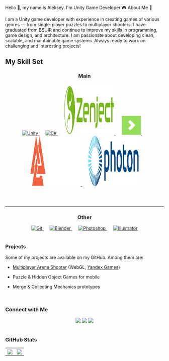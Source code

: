 Hello 👋, my name is Aleksey. I'm Unity Game Developer 🎮
About Me 🤠

I am a Unity game developer with experience in creating games of various genres — from single-player puzzles to multiplayer shooters.
I have graduated from BSUIR and continue to improve my skills in programming, game design, and architecture.
I am passionate about developing clean, scalable, and maintainable game systems. Always ready to work on challenging and interesting projects!
<br/>  

## My Skill Set  

<div align="center">

### Main
<a href="https://unity.com/" target="_blank">
  <img src="https://profilinator.rishav.dev/skills-assets/unity.png" alt="Unity" width="60" height="60" />
</a>&nbsp;&nbsp;&nbsp;&nbsp;
<a href="https://docs.microsoft.com/en-us/dotnet/csharp/" target="_blank">
  <img src="https://profilinator.rishav.dev/skills-assets/csharp-original.svg" alt="C#" width="60" height="60" />
</a>&nbsp;&nbsp;&nbsp;&nbsp;
<a href="https://github.com/Mathijs-Bakker/Extenject" target="_blank">
  <img src="https://github.com/LeshaTola/leshatola/raw/main/assets/Icons/Zenject.png" alt="Zenject" width="160" height="160"/>
</a>&nbsp;&nbsp;&nbsp;&nbsp;
<a href="https://dotween.demigiant.com/" target="_blank">
  <img src="https://github.com/LeshaTola/leshatola/raw/main/assets/Icons/Dotween.png" alt="DoTween" width="60" height="60"/>
</a>&nbsp;&nbsp;&nbsp;&nbsp;
<a href="https://odininspector.com/" target="_blank">
  <img src="https://github.com/LeshaTola/leshatola/raw/main/assets/Icons/Odin.png" alt="Odin" width="160" height="160"/>
</a>&nbsp;&nbsp;&nbsp;&nbsp;
<a href="https://www.photonengine.com/pun" target="_blank">
  <img src="https://github.com/LeshaTola/leshatola/raw/main/assets/Icons/Photon%20Engine.png" alt="Photon Pun 2" width="160" height="160"/>
</a>

<br/><br/>

---

### Other
<a href="https://github.com/" target="_blank">
  <img src="https://profilinator.rishav.dev/skills-assets/git-scm-icon.svg" alt="Git" width="60" height="60" />
</a>&nbsp;&nbsp;&nbsp;&nbsp;
<a href="https://www.blender.org/" target="_blank">
  <img src="https://profilinator.rishav.dev/skills-assets/blender_community_badge_white.svg" alt="Blender" width="60" height="60" />
</a>&nbsp;&nbsp;&nbsp;&nbsp;
<a href="https://www.adobe.com/in/products/photoshop.html" target="_blank">
  <img src="https://profilinator.rishav.dev/skills-assets/photoshop-plain.svg" alt="Photoshop" width="60" height="60" />
</a>&nbsp;&nbsp;&nbsp;&nbsp;
<a href="https://www.adobe.com/in/products/illustrator.html" target="_blank">
  <img src="https://profilinator.rishav.dev/skills-assets/adobe_illustrator-icon.svg" alt="Illustrator" width="60" height="60" />
</a>

</div>

<br/>  


### Projects

Some of my projects are available on my GitHub. Among them are:

* [Multiplayer Arena Shooter](https://github.com/LeshaTola/MultiplayerShooter) (WebGL, [Yandex Games](https://yandex.ru/games/app/409413?lang=ru))

* Puzzle & Hidden Object Games for mobile

* Merge & Collecting Mechanics prototypes

<br/>

### Connect with Me
<div align="center"> <a href="https://linkedin.com/in/алексей-тола-745176256/?locale=en_US" target="_blank"><img src=https://img.shields.io/badge/linkedin-%231E77B5.svg?&style=for-the-badge&logo=linkedin&logoColor=white /></a> <a href="https://github.com/LeshaTola" target="_blank"><img src=https://img.shields.io/badge/github-%2324292e.svg?&style=for-the-badge&logo=github&logoColor=white /></a> <a href="https://t.me/Lesha14447" target="_blank"><img src=https://img.shields.io/badge/Telegram-2CA5E0?style=for-the-badge&logo=telegram&logoColor=white /></a> </div> <br/>

### GitHub Stats
<div align="center"> <table> <td> <div align="center"><img src="http://github-profile-summary-cards.vercel.app/api/cards/stats?username=LeshaTola&theme=calm" align="center" /></div> </td> <td> <div align="center"><img src="http://github-profile-summary-cards.vercel.app/api/cards/repos-per-language?username=LeshaTola&theme=calm" align="center" /></div> </td> </table> </div>
